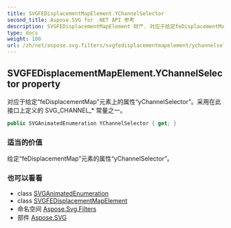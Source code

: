 ```yaml
---
title: SVGFEDisplacementMapElement.YChannelSelector
second_title: Aspose.SVG for .NET API 参考
description: SVGFEDisplacementMapElement 财产. 对应于给定feDisplacementMap元素上的属性yChannelSelector采用在此接口上定义的 SVG_CHANNEL_ 常量之一
type: docs
weight: 100
url: /zh/net/aspose.svg.filters/svgfedisplacementmapelement/ychannelselector/
---
```

## SVGFEDisplacementMapElement.YChannelSelector property

对应于给定“feDisplacementMap”元素上的属性“yChannelSelector”。采用在此接口上定义的 SVG_CHANNEL_* 常量之一。

```csharp
public SVGAnimatedEnumeration YChannelSelector { get; }
```

### 适当的价值

给定“feDisplacementMap”元素的属性“yChannelSelector”。

### 也可以看看

* class [SVGAnimatedEnumeration](../../../aspose.svg.datatypes/svganimatedenumeration/)
* class [SVGFEDisplacementMapElement](../)
* 命名空间 [Aspose.Svg.Filters](../../svgfedisplacementmapelement/)
* 部件 [Aspose.SVG](../../../)


